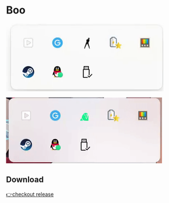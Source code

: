 # Boo

![ikun](./assets/ikun.gif)

![parrot](./assets/parrot.gif)

## Download

[👉checkout release](https://github.com/rainbowflesh/RGBparrot4windows/releases)
